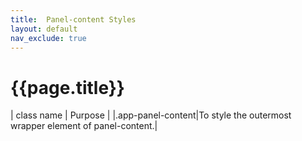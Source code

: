 ```yaml
---
title:  Panel-content Styles
layout: default
nav_exclude: true
---
```

# {{page.title}}

| class name  | Purpose |
|.app-panel-content|To style the outermost wrapper element of panel-content.|
